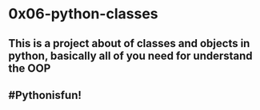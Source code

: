 # 0x06-python-classes
## This is a project about of classes and objects in python, basically all of you need for understand the OOP
## #Pythonisfun!
